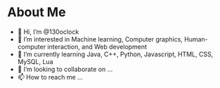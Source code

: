 # About Me
- 👋 Hi, I’m @130oclock
- 👀 I’m interested in Machine learning, Computer graphics, Human-computer interaction, and Web development
- 🌱 I’m currently learning Java, C++, Python, Javascript, HTML, CSS, MySQL, Lua
- 💞️ I’m looking to collaborate on ...
- 📫 How to reach me ...

<!---
130oclock/130oclock is a ✨ special ✨ repository because its `README.md` (this file) appears on your GitHub profile.
You can click the Preview link to take a look at your changes.
--->
